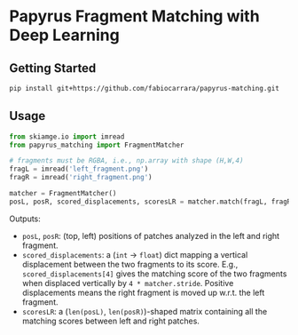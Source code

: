 # Papyrus Fragment Matching with Deep Learning

## Getting Started

```bash
pip install git+https://github.com/fabiocarrara/papyrus-matching.git
```

## Usage
```python
from skiamge.io import imread
from papyrus_matching import FragmentMatcher

# fragments must be RGBA, i.e., np.array with shape (H,W,4)
fragL = imread('left_fragment.png')
fragR = imread('right_fragment.png')

matcher = FragmentMatcher()
posL, posR, scored_displacements, scoresLR = matcher.match(fragL, fragR)
```

Outputs:
 - `posL`, `posR`: (top, left) positions of patches analyzed in the left and right fragment.
 - `scored_displacements`: a (`int` -> `float`) dict mapping a vertical displacement between the two fragments to its score. E.g., `scored_displacements[4]` gives the matching score of the two fragments when displaced vertically by `4 * matcher.stride`. Positive displacements means the right fragment is moved up w.r.t. the left fragment.
 - `scoresLR`: a (`len(posL)`, `len(posR)`)-shaped matrix containing all the matching scores between left and right patches.